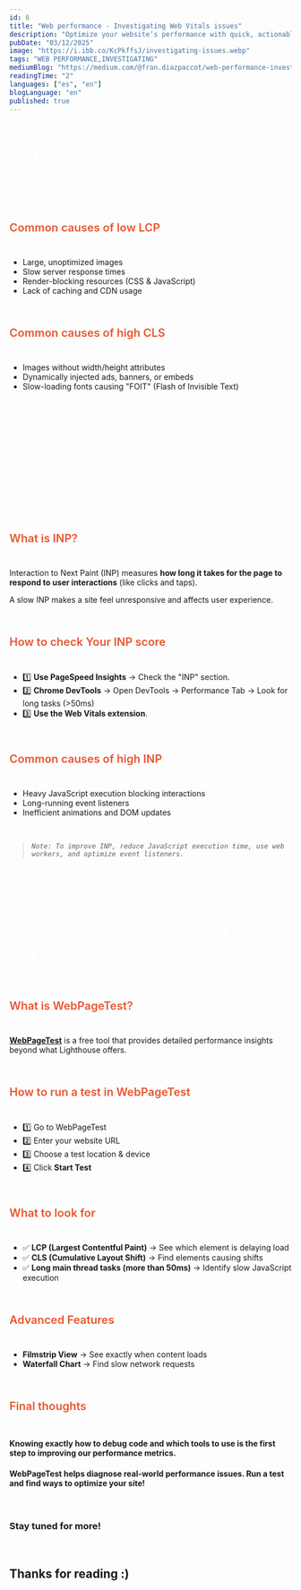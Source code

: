```yaml
---
id: 6
title: "Web performance - Investigating Web Vitals issues"
description: "Optimize your website’s performance with quick, actionable guides on Web Vitals."
pubDate: "03/12/2025"
image: "https://i.ibb.co/KcPkffsJ/investigating-issues.webp"
tags: "WEB PERFORMANCE,INVESTIGATING"
mediumBlog: "https://medium.com/@fran.diazpaccot/web-performance-investigating-web-vitals-issues-28cc78d18694"
readingTime: "2"
languages: ["es", "en"]
blogLanguage: "en"
published: true
---
```


<br/>

<h1 style="color:white;font-size:32px;margin-top:20px;font-weight:600;width:100%;display:flex;justify-content:center">
Common causes of web vitals bad scores
</h1>

<br/>

<p style="color:#e9552f;margin-top:24px;margin-bottom:10px;font-size:20px;font-weight:600">
Common causes of low LCP
</p>

<br/>

- Large, unoptimized images
- Slow server response times
- Render-blocking resources (CSS & JavaScript)
- Lack of caching and CDN usage

<br/>

<p style="color:#e9552f;margin-top:24px;margin-bottom:10px;font-size:20px;font-weight:600">
Common causes of high CLS
</p>

<br/>

- Images without width/height attributes
- Dynamically injected ads, banners, or embeds
- Slow-loading fonts causing "FOIT" (Flash of Invisible Text)

<br/>

<h1 style="color:white;font-size:32px;margin-top:80px;font-weight:600;width:100%;display:flex;justify-content:center">
What causes a poor INP Score and how to diagnose it
</h1>

<br/>

<p style="color:#e9552f;margin-top:24px;margin-bottom:10px;font-size:20px;font-weight:600">
What is INP?
</p>

<br/>

Interaction to Next Paint (INP) measures **how long it takes for the page to respond to user interactions** (like clicks and taps).

A slow INP makes a site feel unresponsive and affects user experience.

<br/>

<p style="color:#e9552f;margin-top:24px;margin-bottom:10px;font-size:20px;font-weight:600">
How to check Your INP score
</p>

<br/>

- 1️⃣ **Use PageSpeed Insights** → Check the "INP" section.
- 2️⃣ **Chrome DevTools** → Open DevTools → Performance Tab → Look for long tasks (>50ms)
- 3️⃣ **Use the Web Vitals extension**.

<br/>

<p style="color:#e9552f;margin-top:24px;margin-bottom:10px;font-size:20px;font-weight:600">
Common causes of high INP
</p>

<br/>

- Heavy JavaScript execution blocking interactions
- Long-running event listeners
- Inefficient animations and DOM updates

<br/>

> _`Note: To improve INP, reduce JavaScript execution time, use web workers, and optimize event listeners.`_

<br/>

<h1 style="color:white;font-size:32px;margin-top:80px;font-weight:600;width:100%;display:flex;justify-content:center">
How to use WebPageTest to find performance bottlenecks
</h1>

<br/>

<p style="color:#e9552f;margin-top:24px;margin-bottom:10px;font-size:20px;font-weight:600">
What is WebPageTest?
</p>

<br/>

<a style="text-decoration:underline" href="https://www.webpagetest.org/" target="_blank"> **WebPageTest**</a> is a free tool that provides detailed performance insights beyond what Lighthouse offers.

<br/>

<p style="color:#e9552f;margin-top:24px;margin-bottom:10px;font-size:20px;font-weight:600">
How to run a test in WebPageTest
</p>

<br/>

- 1️⃣ Go to WebPageTest
- 2️⃣ Enter your website URL
- 3️⃣ Choose a test location & device
- 4️⃣ Click **Start Test**

<br/>

<p style="color:#e9552f;margin-top:24px;margin-bottom:10px;font-size:20px;font-weight:600">
What to look for
</p>

<br/>

- ✅ **LCP (Largest Contentful Paint)** → See which element is delaying load
- ✅ **CLS (Cumulative Layout Shift)** → Find elements causing shifts
- ✅ **Long main thread tasks (more than 50ms)** → Identify slow JavaScript execution

<br/>

<p style="color:#e9552f;margin-top:24px;margin-bottom:10px;font-size:20px;font-weight:600">
Advanced Features
</p>

<br/>

- **Filmstrip View** → See exactly when content loads
- **Waterfall Chart** → Find slow network requests

<br />

<p style="color:#e9552f;margin-top:24px;margin-bottom:10px;font-size:20px;font-weight:600">
Final thoughts
</p>

<br />

#### Knowing exactly how to debug code and which tools to use is the first step to improving our performance metrics.

#### WebPageTest helps diagnose **real-world performance issues.** Run a test and find ways to optimize your site!

<br />

### Stay tuned for more!

<br />

## **Thanks for reading :)**
